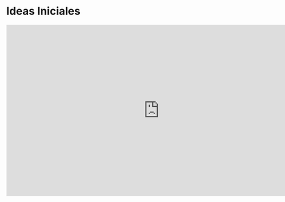 # Ideas Iniciales

<iframe style="border: 1px solid rgba(0, 0, 0, 0.1);" width="800" height="450" src="https://www.figma.com/embed?embed_host=share&url=https%3A%2F%2Fwww.figma.com%2Fboard%2FmY2xqOO0OGK1vTaPd9RAjU%2FExploraci%25C3%25B3n-de-ideas%3Fnode-id%3D0-1%26t%3D2zRrINuNrSf0ERZW-1" allowfullscreen></iframe>
